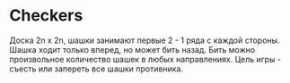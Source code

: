 # Checkers
 Доска 2n х 2n, шашки занимают первые 2 - 1 ряда с каждой стороны. Шашка ходит только вперед, но может бить назад. Бить можно произвольное количество шашек в любых направлениях. Цель игры - съесть или запереть все шашки противника.
